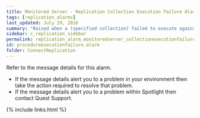 ```yaml
---
title: ﻿Monitored Server - Replication Collection Execution Failure Alarm
tags: [replication_alarms]
last_updated: July 29, 2016
summary: "Raised when a (specified collection) failed to execute against the server."
sidebar: c_replication_sidebar
permalink: replication_alarm_monitoredserver_collectionexecutionfailure.html
id: procedureexecutionfailure.alarm
folder: ConnectReplication
---
```





Refer to the message details for this alarm.

* If the message details alert you to a problem in your environment then take the action required to resolve that problem.
* If the message details alert you to a problem within Spotlight then contact Quest Support.


{% include links.html %}

